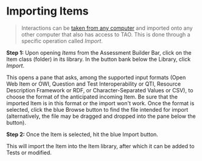 # Importing Items

>Interactions can be [taken from any computer](../items/exporting-items.md) and imported onto any other computer that also has access to TAO. This is done through a specific operation called *Import*.

**Step 1:** Upon opening *Items* from the Assessment Builder Bar, click on the Item class (folder) in its library. In the button bank below the Library, click *Import*.

This opens a pane that asks, among the supported input formats (Open Web Item or OWI, Question and Test Interoperability or QTI, Resource Description Framework or RDF, or Character-Separated Values or CSV), to choose the format of the anticipated incoming Item. Be sure that the imported Item is in this format or the import won't work. Once the format is selected, click the blue Browse button to find the file intended for import (alternatively, the file may be dragged and dropped into the pane below the button). 

**Step 2:** Once the Item is selected, hit the blue Import button.

This will import the Item into the Item library, after which it can be added to Tests or modified.
